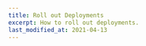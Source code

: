 ```yaml
---
title: Roll out Deployments
excerpt: How to roll out deployments.
last_modified_at: 2021-04-13
---
```

